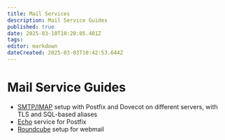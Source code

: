 ```yaml
---
title: Mail Services
description: Mail Service Guides
published: true
date: 2025-03-10T10:20:05.401Z
tags: 
editor: markdown
dateCreated: 2025-03-03T10:42:53.644Z
---
```


# Mail Service Guides

- [SMTP/IMAP](/mail/smtp-imap) setup with Postfix and Dovecot on different servers, with TLS and SQL-based aliases
- [Echo](/mail/echo) service for Postfix
- [Roundcube](/mail/roundcube) setup for webmail